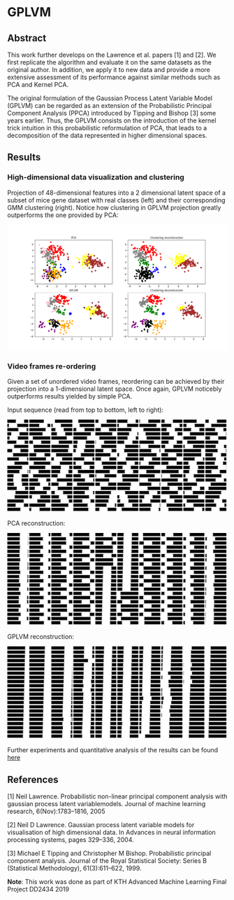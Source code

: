 # GPLVM

## Abstract

This work further develops on the Lawrence et al. papers [1] and [2].
We first replicate the algorithm and evaluate it on the same datasets as the original author.
In addition, we apply it to new data and provide a more extensive assessment of its performance against similar methods such as PCA and Kernel PCA.

The original formulation of the Gaussian Process Latent Variable Model (GPLVM) can be regarded as an extension of the Probabilistic Principal Component Analysis (PPCA) introduced by Tipping and Bishop [3] some years earlier. Thus, the GPLVM consists on the introduction of the kernel trick intuition in this probabilistic reformulation of PCA, that leads to a decomposition of the data represented in higher dimensional spaces.

## Results

### High-dimensional data visualization and clustering
Projection of 48-dimensional features into a 2 dimensional latent space of a subset of mice gene dataset with real classes (left) and their corresponding GMM clustering (right). Notice how clustering in GPLVM projection greatly outperforms the one provided by PCA:

![Mice Gene](/scripts/figures/mice/plot.png)

### Video frames re-ordering

Given a set of unordered video frames, reordering can be achieved by their projection into a 1-dimensional latent space. Once again, GPLVM noticebly outperforms results yielded by simple PCA.

Input sequence (read from top to bottom, left to right):

![Input](/scripts/figures/video/input.png)

PCA reconstruction:

![Input](/scripts/figures/video/result_pca.png)

GPLVM reconstruction:

![Input](/scripts/figures/video/result_gplvm.png)

Further experiments and quantitative analysis of the results can be found [here](/report.pdf)

## References

[1] Neil  Lawrence. Probabilistic  non-linear  principal  component  analysis  with  gaussian  process  latent  variablemodels. Journal of machine learning research, 6(Nov):1783–1816, 2005

[2] Neil  D  Lawrence. Gaussian  process  latent  variable  models  for  visualisation  of  high  dimensional  data.   In Advances in neural information processing systems, pages 329–336, 2004.

[3] Michael E Tipping and Christopher M Bishop. Probabilistic principal component analysis. Journal of the
Royal Statistical Society: Series B (Statistical Methodology), 61(3):611–622, 1999.


__Note__: This work was done as part of KTH Advanced Machine Learning Final Project DD2434 2019
